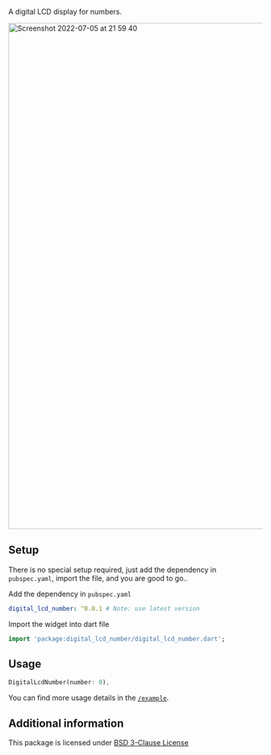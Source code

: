 A digital LCD display for numbers.

<img width="1004" alt="Screenshot 2022-07-05 at 21 59 40" src="https://user-images.githubusercontent.com/40348358/177374481-a1ad589f-dde3-44f1-828e-8fb2dd23a2ab.png">

<!-- ## Features -->

## Setup

There is no special setup required, just add the dependency in `pubspec.yaml`, import the file, and you are good to go..

Add the dependency in `pubspec.yaml`
```yaml
digital_lcd_number: ^0.0.1 # Note: use latest version
```

Import the widget into dart file
```dart
import 'package:digital_lcd_number/digital_lcd_number.dart';
```

## Usage

```dart
DigitalLcdNumber(number: 0),
```

You can find more usage details in the [`/example`](https://github.com/immadisairaj/digital_lcd_number/tree/main/example).

## Additional information

This package is licensed under [BSD 3-Clause License](https://github.com/immadisairaj/digital_lcd_number/blob/main/LICENSE)
